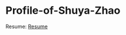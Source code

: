 # Profile-of-Shuya-Zhao

Resume: [Resume](https://github.com/Florence2Me/Profile-of-Shuya-Zhao/edit/master/resume.pdf)
